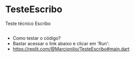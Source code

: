 # TesteEscribo
Teste técnico Escribo
##
- Como testar o código?
- Bastar acessar o link abaixo e clicar em 'Run':
- https://replit.com/@Marcionilio/TesteEscribo#main.dart
